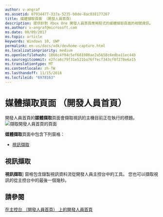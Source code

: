 ```yaml
---
author: v-angraf
ms.assetid: 67934477-337a-5235-b0de-8ac038177267
title: 媒體擷取頁面 （開發人員首頁）
description: 提供針對 Xbox One 開發人員首頁應用程式的媒體擷取頁面的相關資訊。
ms.author: v-angraf@microsoft.com
ms.date: 08/09/2017
ms.topic: article
keywords: Windows 10, UWP
permalink: en-us/docs/xdk/devhome-capture.html
ms.localizationpriority: medium
ms.openlocfilehash: 1866c4f94c5ef681080ae2a5658c6edba11ec44b
ms.sourcegitcommit: e2fca6c79f31e521ba76f7ecf343cf8f278e6a15
ms.translationtype: MT
ms.contentlocale: zh-TW
ms.lasthandoff: 11/15/2018
ms.locfileid: "6978163"
---
```

# <a name="media-capture-page-dev-home"></a>媒體擷取頁面 （開發人員首頁）
   
  
開發人員首頁的**媒體擷取**頁面會擷取視訊的主機目前正在執行的標題。   
 ![擷取開發人員首頁的頁面](images/devhome_capture.png)   
  
**媒體擷取**頁面中包含下列窗格：   
 
   *  [視訊擷取](#ID4EHB)  

 
<a id="ID4EHB"></a>

   

## <a name="video-capture"></a>視訊擷取  
   
  
**視訊擷取**\] 窗格包含錄製視訊資料流從開發人員主控台中的工具。 您也可以擷取視訊的從主控台中的最後一個幾秒。   
  
<a id="ID4ERB"></a>

   

## <a name="see-also"></a>請參閱  
 [在主控台 （開發人員首頁） 上的開發人員首頁](dev-home.md)

  